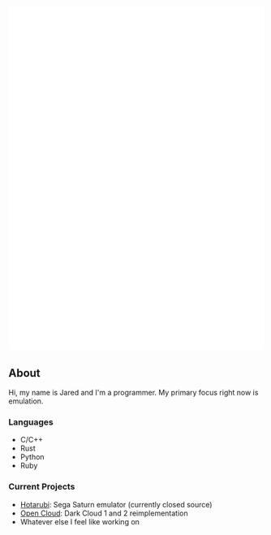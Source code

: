 ![Metrics](/github-metrics.svg)

## About

Hi, my name is Jared and I'm a programmer. My primary focus right now is emulation.

### Languages
- C/C++
- Rust
- Python
- Ruby

### Current Projects
- [Hotarubi](https://github.com/HotarubiEmu): Sega Saturn emulator (currently closed source)
- [Open Cloud](https://github.com/Gundorada-Workshop/OpenCloud): Dark Cloud 1 and 2 reimplementation
- Whatever else I feel like working on
